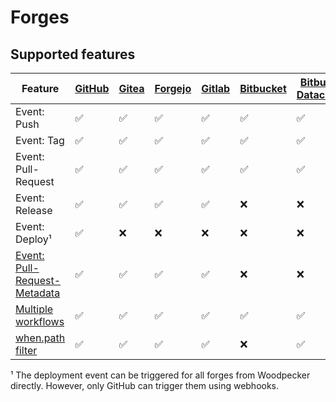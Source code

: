 # Forges

## Supported features

| Feature                                                                                         | [GitHub](20-github.md) | [Gitea](30-gitea.md) | [Forgejo](35-forgejo.md) | [Gitlab](40-gitlab.md) | [Bitbucket](50-bitbucket.md) | [Bitbucket Datacenter](60-bitbucket_datacenter.md) |
| ------------------------------------------------------------------------------------------------| ---------------------- | -------------------- | ------------------------ | ---------------------- | ---------------------------- | -------------------------------------------------- |
| Event: Push                                                                                     |   :white_check_mark:   |  :white_check_mark:  |    :white_check_mark:    |   :white_check_mark:   |      :white_check_mark:      |                 :white_check_mark:                 |
| Event: Tag                                                                                      |   :white_check_mark:   |  :white_check_mark:  |    :white_check_mark:    |   :white_check_mark:   |      :white_check_mark:      |                 :white_check_mark:                 |
| Event: Pull-Request                                                                             |   :white_check_mark:   |  :white_check_mark:  |    :white_check_mark:    |   :white_check_mark:   |      :white_check_mark:      |                 :white_check_mark:                 |
| Event: Release                                                                                  |   :white_check_mark:   |  :white_check_mark:  |    :white_check_mark:    |   :white_check_mark:   |             :x:              |                        :x:                         |
| Event: Deploy¹                                                                                  |   :white_check_mark:   |         :x:          |           :x:            |          :x:           |             :x:              |                        :x:                         |
| [Event: Pull-Request-Metadata](../../../20-usage/50-environment.md#forge-specific-environments) |   :white_check_mark:   |  :white_check_mark:  |    :white_check_mark:    |   :white_check_mark:   |             :x:              |                        :x:                         |
| [Multiple workflows](../../../20-usage/25-workflows.md)                                         |   :white_check_mark:   |  :white_check_mark:  |    :white_check_mark:    |   :white_check_mark:   |      :white_check_mark:      |                 :white_check_mark:                 |
| [when.path filter](../../../20-usage/20-workflow-syntax.md#path)                                |   :white_check_mark:   |  :white_check_mark:  |    :white_check_mark:    |   :white_check_mark:   |             :x:              |                 :white_check_mark:                 |

¹ The deployment event can be triggered for all forges from Woodpecker directly. However, only GitHub can trigger them using webhooks.
